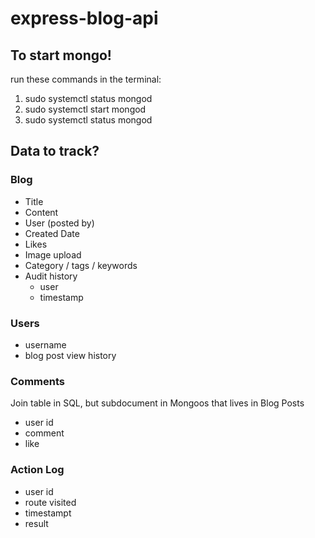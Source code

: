 # express-blog-api

## To start mongo!

run these commands in the terminal:

1. sudo systemctl status mongod
2. sudo systemctl start mongod
3. sudo systemctl status mongod

## Data to track?

### Blog

- Title
- Content
- User (posted by)
- Created Date
- Likes
- Image upload
- Category / tags / keywords
- Audit history
  - user
  - timestamp

### Users

- username
- blog post view history

### Comments

Join table in SQL, but subdocument in Mongoos that lives in Blog Posts

- user id
- comment
- like

### Action Log

- user id
- route visited
- timestampt
- result